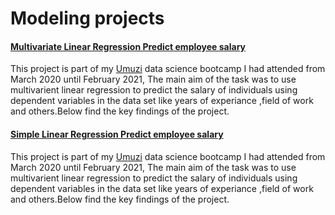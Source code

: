
# Modeling projects

####  [Multivariate Linear Regression Predict employee salary](https://github.com/Bubbablack/Portfolio/tree/main/models/multivariate-linear-regression-predict-salary)<br>
This project is part of my [Umuzi](https://www.umuzi.org/) data science bootcamp I  had attended from March 2020 until February 2021, The main aim of  the task was to use multivarient linear regression to predict the salary of individuals using dependent  variables in the data set like years of experiance ,field of work and others.Below find the key findings of the project.


####  [Simple Linear Regression Predict employee salary](https://github.com/Bubbablack/Portfolio/tree/main/models/multivariate-linear-regression-predict-salary)<br>
This project is part of my [Umuzi](https://www.umuzi.org/) data science bootcamp I  had attended from March 2020 until February 2021, The main aim of  the task was to use multivarient linear regression to predict the salary of individuals using dependent  variables in the data set like years of experiance ,field of work and others.Below find the key findings of the project.
